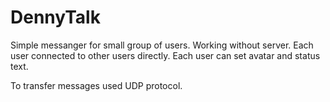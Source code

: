DennyTalk
=========

Simple messanger for small group of users. Working without server. Each user connected to other users directly. Each user can set avatar and status text.

To transfer messages used UDP protocol.
